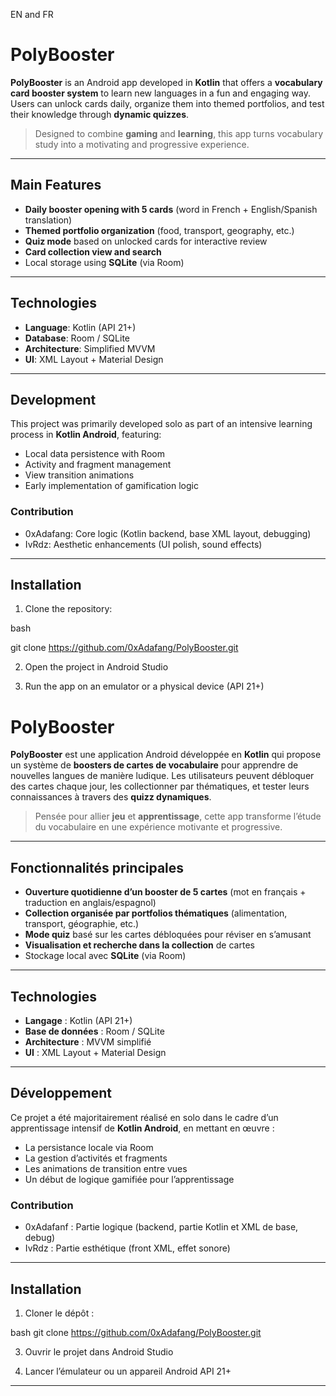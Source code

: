 EN and FR
# PolyBooster

**PolyBooster** is an Android app developed in **Kotlin** that offers a **vocabulary card booster system** to learn new languages in a fun and engaging way. Users can unlock cards daily, organize them into themed portfolios, and test their knowledge through **dynamic quizzes**.

> Designed to combine **gaming** and **learning**, this app turns vocabulary study into a motivating and progressive experience.

---

##  Main Features

- **Daily booster opening with 5 cards** (word in French + English/Spanish translation)
- **Themed portfolio organization** (food, transport, geography, etc.)
- **Quiz mode** based on unlocked cards for interactive review
- **Card collection view and search**
-  Local storage using **SQLite** (via Room)

---

## Technologies

- **Language**: Kotlin (API 21+)
- **Database**: Room / SQLite
- **Architecture**: Simplified MVVM
- **UI**: XML Layout + Material Design

---

## Development

This project was primarily developed solo as part of an intensive learning process in **Kotlin Android**, featuring:
- Local data persistence with Room
- Activity and fragment management
- View transition animations
- Early implementation of gamification logic

### Contribution

- 0xAdafang: Core logic (Kotlin backend, base XML layout, debugging)
- IvRdz: Aesthetic enhancements (UI polish, sound effects)

---

## Installation

1. Clone the repository:
   
bash

git clone https://github.com/0xAdafang/PolyBooster.git

2. Open the project in Android Studio

3. Run the app on an emulator or a physical device (API 21+)

# PolyBooster

**PolyBooster** est une application Android développée en **Kotlin** qui propose un système de **boosters de cartes de vocabulaire** pour apprendre de nouvelles langues de manière ludique. Les utilisateurs peuvent débloquer des cartes chaque jour, les collectionner par thématiques, et tester leurs connaissances à travers des **quizz dynamiques**.

> Pensée pour allier **jeu** et **apprentissage**, cette app transforme l’étude du vocabulaire en une expérience motivante et progressive.

---

## Fonctionnalités principales

- **Ouverture quotidienne d’un booster de 5 cartes** (mot en français + traduction en anglais/espagnol)
- **Collection organisée par portfolios thématiques** (alimentation, transport, géographie, etc.)
- **Mode quiz** basé sur les cartes débloquées pour réviser en s’amusant
- **Visualisation et recherche dans la collection** de cartes
- Stockage local avec **SQLite** (via Room)

---

## Technologies

- **Langage** : Kotlin (API 21+)
- **Base de données** : Room / SQLite
- **Architecture** : MVVM simplifié
- **UI** : XML Layout + Material Design

---

## Développement

Ce projet a été majoritairement réalisé en solo dans le cadre d’un apprentissage intensif de **Kotlin Android**, en mettant en œuvre :
- La persistance locale via Room
- La gestion d’activités et fragments
- Les animations de transition entre vues
- Un début de logique gamifiée pour l’apprentissage

### Contribution

- 0xAdafanf : Partie logique (backend, partie Kotlin et XML de base, debug)
- IvRdz : Partie esthétique (front XML, effet sonore)

---

## Installation

1. Cloner le dépôt :

bash
git clone https://github.com/0xAdafang/PolyBooster.git

3. Ouvrir le projet dans Android Studio

4. Lancer l’émulateur ou un appareil Android API 21+

---


